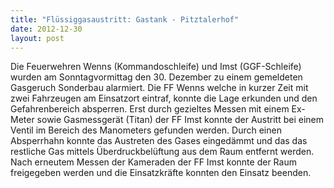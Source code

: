 ```yaml
---
title: "Flüssiggasaustritt: Gastank - Pitztalerhof"
date: 2012-12-30
layout: post
---
```


Die Feuerwehren Wenns (Kommandoschleife) und Imst (GGF-Schleife) wurden am Sonntagvormittag den 30. Dezember zu einem gemeldeten Gasgeruch Sonderbau alarmiert. Die FF Wenns welche in kurzer Zeit mit zwei Fahrzeugen am Einsatzort eintraf, konnte die Lage erkunden und den Gefahrenbereich absperren. Erst durch gezieltes Messen mit einem Ex-Meter sowie Gasmessgerät (Titan) der FF Imst konnte der Austritt bei einem Ventil im Bereich des Manometers gefunden werden. Durch einen Absperrhahn konnte das Austreten des Gases eingedämmt und das das restliche Gas mittels Überdruckbelüftung aus dem Raum entfernt werden.
Nach erneutem Messen der Kameraden der FF Imst konnte der Raum freigegeben werden und die Einsatzkräfte konnten den Einsatz beenden.